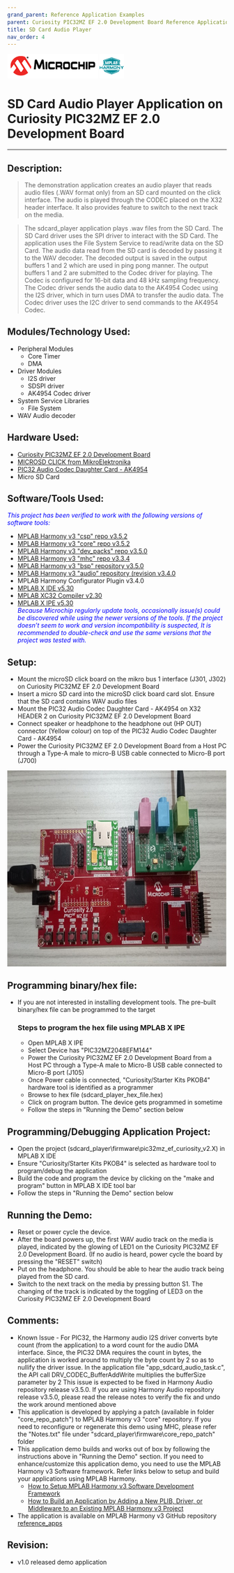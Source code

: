 ```yaml
---
grand_parent: Reference Application Examples
parent: Curiosity PIC32MZ EF 2.0 Development Board Reference Application Examples
title: SD Card Audio Player
nav_order: 4
---
```

<img src = "images/microchip_logo.png">
<img src = "images/microchip_mplab_harmony_logo_small.png">

# SD Card Audio Player Application on Curiosity PIC32MZ EF 2.0 Development Board
-----
## Description:

>    The demonstration application creates an audio player that reads audio files 
     (.WAV format only) from an SD card mounted on the click interface. The audio
     is played through the CODEC placed on the X32 header interface. It also provides 
     feature to switch to the next track on the media.    

>    The sdcard_player application plays .wav files from the SD Card. The SD Card 
     driver uses the SPI driver to interact with the SD Card. The application uses 
     the File System Service to read/write data on the SD Card. The audio data read 
     from the SD card is decoded by passing it to the WAV decoder. The decoded output 
     is saved in the output buffers 1 and 2 which are used in ping pong manner. The 
     output buffers 1 and 2 are submitted to the Codec driver for playing. 
     The Codec is configured for 16-bit data and 48 kHz sampling frequency. 
     The Codec driver sends the audio data to the AK4954 Codec using the I2S driver, 
     which in turn uses DMA to transfer the audio data. The Codec driver uses the 
     I2C driver to send commands to the AK4954 Codec.
    

## Modules/Technology Used:

- Peripheral Modules      
	- Core Timer
	- DMA
- Driver Modules	
    - I2S driver
    - SDSPI driver
    - AK4954 Codec driver
- System Service Libraries	
	- File System	
- WAV Audio decoder	

## Hardware Used:

- [Curiosity PIC32MZ EF 2.0 Development Board](https://www.microchip.com/Developmenttools/ProductDetails/DM320209)   
- [MICROSD CLICK from MikroElektronika](http://www.mikroe.com/click/microsd)
- [PIC32 Audio Codec Daughter Card - AK4954](https://www.microchip.com/DevelopmentTools/ProductDetails/PartNO/AC324954)
- Micro SD Card


## Software/Tools Used:
<span style="color:blue"> *This project has been verified to work with the following versions of software tools:*</span>  
 - [MPLAB Harmony v3 "csp" repo v3.5.2](https://github.com/Microchip-MPLAB-Harmony/csp/releases/tag/v3.5.2)
 - [MPLAB Harmony v3 "core" repo v3.5.2](https://github.com/Microchip-MPLAB-Harmony/core/releases/tag/v3.5.2)          
 - [MPLAB Harmony v3 "dev_packs" repo v3.5.0](https://github.com/Microchip-MPLAB-Harmony/dev_packs/releases/tag/v3.5.0)  
 - [MPLAB Harmony v3 "mhc" repo v3.3.4](https://github.com/Microchip-MPLAB-Harmony/mhc/releases/tag/v3.3.4)   
 - [MPLAB Harmony v3 "bsp" repository v3.5.0](https://github.com/Microchip-MPLAB-Harmony/bsp/releases/tag/v3.5.0)
 - [MPLAB Harmony v3 "audio” repository (revision v3.4.0](https://github.com/Microchip-MPLAB-Harmony/audio/tag/v3.4.0)
 - MPLAB Harmony Configurator Plugin v3.4.0
 - [MPLAB X IDE v5.30](https://www.microchip.com/mplab/mplab-x-ide)
 - [MPLAB XC32 Compiler v2.30](https://www.microchip.com/mplab/compilers)
 - [MPLAB X IPE v5.30](https://www.microchip.com/mplab/mplab-integrated-programming-environment)  
 <span style="color:blue"> *Because Microchip regularly update tools, occasionally issue(s) could be discovered while using the newer versions of the tools. If the project doesn’t seem to work and version incompatibility is suspected, It is recommended to double-check and use the same versions that the project was tested with.* </span> 

## Setup:
- Mount the microSD click board on the mikro bus 1 interface (J301, J302) on Curiosity PIC32MZ EF 2.0 Development Board
- Insert a micro SD card into the microSD click board card slot. Ensure that the SD card contains WAV audio files
- Mount the PIC32 Audio Codec Daughter Card - AK4954 on X32 HEADER 2 on Curiosity PIC32MZ EF 2.0 Development Board
- Connect speaker or headphone to the headphone out (HP OUT) connector (Yellow colour)  on top of the PIC32 Audio Codec Daughter Card - AK4954
- Power the Curiosity PIC32MZ EF 2.0 Development Board from a Host PC through a Type-A male to micro-B USB cable connected to Micro-B port (J700)
<img src = "images/hardware_setup.jpg" width="650" height="450" align="middle">

## Programming binary/hex file:
- If you are not interested in installing development tools. The pre-built binary/hex file can be programmed to the target
	### Steps to program the hex file using MPLAB X IPE
	- Open MPLAB X IPE
	- Select Device has "PIC32MZ2048EFM144"
	- Power the Curiosity PIC32MZ EF 2.0 Development Board from a Host PC through a Type-A male to Micro-B USB cable connected to Micro-B port (J105)
	- Once Power cable is connected, "Curiosity/Starter Kits PKOB4" hardware tool is identified as a programmer
	- Browse to hex file (sdcard_player_hex_file.hex)
	- Click on program button. The device gets programmed in sometime
	- Follow the steps in "Running the Demo" section below

## Programming/Debugging Application Project:
- Open the project (sdcard_player\firmware\pic32mz_ef_curiosity_v2.X) in MPLAB X IDE
- Ensure "Curiosity/Starter Kits PKOB4" is selected as hardware tool to program/debug the application
- Build the code and program the device by clicking on the "make and program" button in MPLAB X IDE tool bar
- Follow the steps in "Running the Demo" section below

## Running the Demo:
- Reset or power cycle the device.
- After the board powers up, the first WAV audio track on the media is played, indicated by 
  the glowing of LED1 on the Curiosity PIC32MZ EF 2.0 Development Board. (If no audio is heard, 
  power cycle the board by pressing the "RESET" switch)
- Put on the headphone. You should be able to hear the audio track being played from the SD card. 
- Switch to the next track on the media by pressing button S1. The changing of the track is 
  indicated by the toggling of LED3 on the Curiosity PIC32MZ EF 2.0 Development Board
    
  
## Comments:
- Known Issue - For PIC32, the Harmony audio I2S driver converts byte count (from the application) to a word 
  count for the audio DMA interface. Since, the PIC32 DMA requires the count in bytes, the application is 
  worked around to multiply the byte count by 2 so as to nullify the driver issue. In the application file 
  "app_sdcard_audio_task.c", the API call DRV_CODEC_BufferAddWrite multiplies the bufferSize parameter by 2
  This issue is expected to be fixed in Harmony Audio repository release v3.5.0.
  If you are using Harmony Audio repository release v3.5.0, please read the release notes to verify the fix
  and undo the work around mentioned above
- This application is developed by applying a patch (available in folder "core_repo_patch") to MPLAB Harmony v3 
  "core" repository. If you need to reconfigure or regenerate this demo using MHC, please refer the "Notes.txt"
   file under "sdcard_player\firmware\core_repo_patch" folder  
- This application demo builds and works out of box by following the instructions above in "Running the Demo" section. If you need to enhance/customize this application demo, you need to use the MPLAB Harmony v3 Software framework. Refer links below to setup and build your applications using MPLAB Harmony. 
	- [How to Setup MPLAB Harmony v3 Software Development Framework](https://www.microchip.com/mymicrochip/filehandler.aspx?ddocname=en1000821) 
	- [How to Build an Application by Adding a New PLIB, Driver, or Middleware to an Existing MPLAB Harmony v3 Project](http://ww1.microchip.com/downloads/en/DeviceDoc/How_to_Build_Application_Adding_PLIB_%20Driver_or_Middleware%20_to_MPLAB_Harmony_v3Project_DS90003253A.pdf)  
- The application is available on MPLAB Harmony v3 GitHub repository [reference_apps](https://github.com/Microchip-MPLAB-Harmony/reference_apps/tree/master/apps/pic32mz_ef_curiosity_v2/sdcard_player)              

## Revision: 
- v1.0 released demo application
